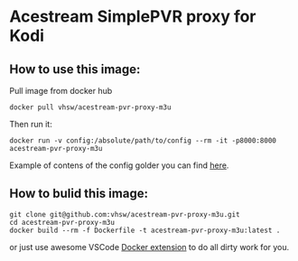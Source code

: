 # Acestream SimplePVR proxy for Kodi

## How to use this image:
Pull image from docker hub 
```
docker pull vhsw/acestream-pvr-proxy-m3u
```
Then run it:
```
docker run -v config:/absolute/path/to/config --rm -it -p8000:8000 acestream-pvr-proxy-m3u
```
Example of contens of the config golder you can find [here](https://github.com/vhsw/acestream-pvr-proxy-m3u/tree/master/config).

## How to bulid this image:
```
git clone git@github.com:vhsw/acestream-pvr-proxy-m3u.git
cd acestream-pvr-proxy-m3u
docker build --rm -f Dockerfile -t acestream-pvr-proxy-m3u:latest .
```
or just use awesome VSCode [Docker extension](https://marketplace.visualstudio.com/items?itemName=PeterJausovec.vscode-docker) to do all dirty work for you.

